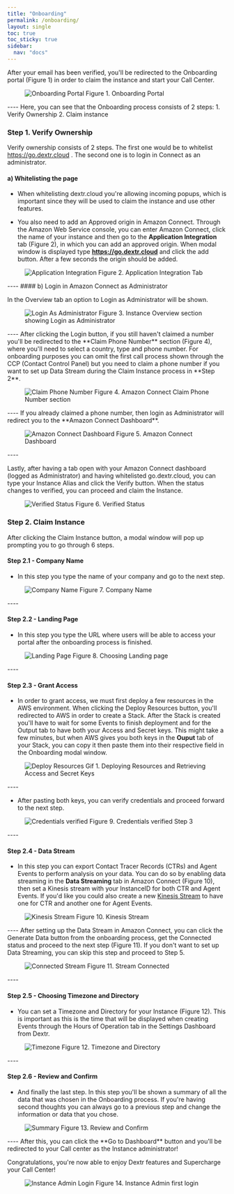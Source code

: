 ```yaml
---
title: "Onboarding"
permalink: /onboarding/
layout: single
toc: true
toc_sticky: true
sidebar: 
  nav: "docs"
---
```


After your email has been verified, you'll be redirected to the Onboarding portal (Figure 1) in order to claim the instance and start your Call Center.
<figure>
   <img src="{{ '/assets/images/onboarding-portal.png' }}" alt="Onboarding Portal">
   <span>Figure 1. Onboarding Portal</span>
</figure>
----
Here, you can see that the Onboarding process consists of 2 steps:
1. Verify Ownership
2. Claim instance

### Step 1. Verify Ownership

Verify ownership consists of 2 steps. The first one would be to whitelist https://go.dextr.cloud . The second one is to login in Connect as an administrator.

#### a) Whitelisting the page

- When whitelisting dextr.cloud you're allowing incoming popups, which is important since they will be used to claim the instance and use other features. 

- You also need to add an Approved origin in Amazon Connect. Through the Amazon Web Service console, you can enter Amazon Connect, click the name of your instance and then go to the **Application Integration** tab (Figure 2), in which you can add an approved origin. When modal window is displayed type **https://go.dextr.cloud** and click the add button. After a few seconds the origin should be added.

<figure>
   <img src="{{ '/assets/images/app-integration.png' }}" alt="Application Integration">
   <span >Figure 2. Application Integration Tab</span>
</figure>
----
#### b) Login in Amazon Connect as Administrator

In the Overview tab an option to Login as Administrator will be shown.

<figure>
   <img src="{{ '/assets/images/connect-login.png' }}" alt="Login As Administrator">
   <span >Figure 3. Instance Overview section showing Login as Administrator</span>
</figure>
----
After clicking the Login button, if you still haven't claimed a number you'll be redirected to the **Claim Phone Number** section (Figure 4), where you'll need to select a country, type and phone number. For onboarding purposes you can omit the first call process shown through the CCP (Contact Control Panel) but you need to claim a phone number if you want to set up Data Stream during the Claim Instance process in **Step 2**.
<figure>
   <img src="{{ '/assets/images/administrator-first-login.png' }}" alt="Claim Phone Number">
   <span >Figure 4. Amazon Connect Claim Phone Number section</span>
</figure>
----
If you already claimed a phone number, then login as Administrator will redirect you to the **Amazon Connect Dashboard**.
<figure>
   <img src="{{ '/assets/images/claimed-number-login.png' }}" alt="Amazon Connect Dashboard">
   <span >Figure 5. Amazon Connect Dashboard</span>
</figure>
----

Lastly, after having a tab open with your Amazon Connect dashboard (logged as Administrator) and having whitelisted go.dextr.cloud, you can type your Instance Alias and click the Verify button. When the status changes to verified, you can proceed and claim the Instance.
<figure>
   <img src="{{ '/assets/images/verified-ownership.png' }}" alt="Verified Status">
   <span >Figure 6. Verified Status</span>
</figure>

### Step 2. Claim Instance

After clicking the Claim Instance button, a modal window will pop up prompting you to go through 6 steps.

#### Step 2.1 - Company Name
- In this step you type the name of your company and go to the next step.
<figure>
   <img src="{{ '/assets/images/step1.png' }}" alt="Company Name">
   <span >Figure 7. Company Name</span>
</figure>
----

#### Step 2.2 - Landing Page
- In this step you type the URL where users will be able to access your portal after the onboarding process is finished.
<figure>
   <img src="{{ '/assets/images/step2.png' }}" alt="Landing Page">
   <span >Figure 8. Choosing Landing page</span>
</figure>
----

#### Step 2.3 - Grant Access 

- In order to grant access, we must first deploy a few resources in the AWS environment. When clicking the Deploy Resources button, you'll redirected to AWS in order to create a Stack. After the Stack is created you'll have to wait for some Events to finish deployment and for the Output tab to have both your Access and Secret keys. This might take a few minutes, but when AWS gives you both keys in the **Ouput** tab of your Stack, you can copy it then paste them into their respective field in the Onboarding modal window.
<figure>
   <img src="{{ '/assets/images/deploy-resources.gif' }}" alt="Deploy Resources">
   <span>Gif 1. Deploying Resources and Retrieving Access and Secret Keys</span>
</figure>
----

- After pasting both keys, you can verify credentials and proceed forward to the next step.
<figure>
   <img src="{{ '/assets/images/credentials-verified.png' }}" alt="Credentials verified">
   <span >Figure 9. Credentials verified Step 3</span>
</figure>
----

#### Step 2.4 - Data Stream

- In this step you can export Contact Tracer Records (CTRs) and Agent Events to perform analysis on your data. You can do so by enabling data streaming in the **Data Streaming** tab in Amazon Connect (Figure 10), then set a Kinesis stream with your InstanceID for both CTR and Agent Events. If you'd like you could also create a new [Kinesis Stream](https://docs.aws.amazon.com/streams/latest/dev/introduction.html) to have one for CTR and another one for Agent Events.

<figure>
   <img src="{{ '/assets/images/step4.png' }}" alt="Kinesis Stream">
   <span >Figure 10. Kinesis Stream</span>
</figure>
----
After setting up the Data Stream in Amazon Connect, you can click the Generate Data button from the onboarding process, get the Connected status and proceed to the next step (Figure 11). If you don't want to set up Data Streaming, you can skip this step and proceed to Step 5.

<figure>
   <img src="{{ '/assets/images/connected-step4.png' }}" alt="Connected Stream">
   <span >Figure 11. Stream Connected</span>
</figure>
----

#### Step 2.5 - Choosing Timezone and Directory

- You can set a Timezone and Directory for your Instance (Figure 12). This is important as this is the time that will be displayed when creating Events through the Hours of Operation tab in the Settings Dashboard from Dextr.

<figure>
   <img src="{{ '/assets/images/step5.png' }}" alt="Timezone">
   <span >Figure 12. Timezone and Directory</span>
</figure>
----

#### Step 2.6 - Review and Confirm

- And finally the last step. In this step you'll be shown a summary of all the data that was chosen in the Onboarding process. If you're having second thoughts you can always go to a previous step and change the information or data that you chose. 
<figure>
   <img src="{{ '/assets/images/step6.png' }}" alt="Summary">
   <span >Figure 13. Review and Confirm</span>
</figure>
----
After this, you can click the **Go to Dashboard** button and you'll be redirected to your Call center as the Instance administrator!

Congratulations, you're now able to enjoy Dextr features and Supercharge your Call Center!
<figure>
   <img src="{{ '/assets/images/IA-login.png' }}" alt="Instance Admin Login">
   <span >Figure 14. Instance Admin first login</span>
</figure>
